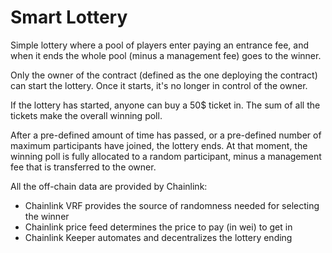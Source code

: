 # Smart Lottery

Simple lottery where a pool of players enter paying an entrance fee, and when it ends the whole pool (minus a management fee) goes to the winner.

Only the owner of the contract (defined as the one deploying the contract) can start the lottery. Once it starts, it's no longer in control of the owner.

If the lottery has started, anyone can buy a 50$ ticket in. The sum of all the tickets make the overall winning poll.

After a pre-defined amount of time has passed, or a pre-defined number of maximum participants have joined, the lottery ends. At that moment, the winning poll is fully allocated to a random participant, minus a management fee that is transferred to the owner.

All the off-chain data are provided by Chainlink:
- Chainlink VRF provides the source of randomness needed for selecting the winner
- Chainlink price feed determines the price to pay (in wei) to get in
- Chainlink Keeper automates and decentralizes the lottery ending
